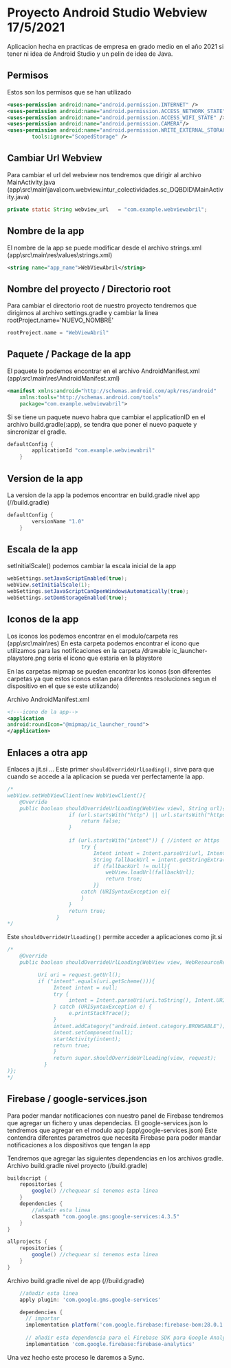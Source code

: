 # Proyecto Android Studio Webview 17/5/2021 

Aplicacion hecha en practicas de empresa en grado medio en el año 2021 si tener ni idea de Android Studio y un pelin de idea de Java.

## Permisos 
Estos son los permisos que se han utilizado 
```xml
<uses-permission android:name="android.permission.INTERNET" />
<uses-permission android:name="android.permission.ACCESS_NETWORK_STATE" />
<uses-permission android:name="android.permission.ACCESS_WIFI_STATE" />
<uses-permission android:name="android.permission.CAMERA"/>
<uses-permission android:name="android.permission.WRITE_EXTERNAL_STORAGE"
        tools:ignore="ScopedStorage" />
```

## Cambiar Url Webview
Para cambiar el url del webview nos tendremos que dirigir al archivo MainActivity.java (app\src\main\java\com.webview.intur_colectividades.sc_DQBDID\MainActivity.java)
```java
private static String webview_url   = "com.example.webviewabril";
```

## Nombre de la app
El nombre de la app se puede modificar desde el archivo strings.xml (app\src\main\res\values\strings.xml)
```xml
<string name="app_name">WebViewAbril</string>
```

## Nombre del proyecto / Directorio root
Para cambiar el directorio root de nuestro proyecto tendremos que dirigirnos al archivo settings.gradle 
y cambiar la linea rootProject.name='NUEVO_NOMBRE'
```gradle
rootProject.name = "WebViewAbril"
```

## Paquete / Package de la app
El paquete lo podemos encontrar en el archivo AndroidManifest.xml (app\src\main\res\AndroidManifest.xml)
```xml
<manifest xmlns:android="http://schemas.android.com/apk/res/android"
    xmlns:tools="http://schemas.android.com/tools"
    package="com.example.webviewabril"> 
```

Si se tiene un paquete nuevo habra que cambiar el applicationID en el archivo build.gradle(:app), se tendra que poner el 
nuevo paquete y sincronizar el gradle.
```gradle
defaultConfig {
        applicationId "com.example.webviewabril"
    }
```

## Version de la app
La version de la app la podemos encontrar en build.gradle nivel app (<project>/<app-module>/build.gradle)
```gradle
defaultConfig {
        versionName "1.0"
    }
```

## Escala de la app
setInitialScale() podemos cambiar la escala inicial de la app
```java
webSettings.setJavaScriptEnabled(true);
webView.setInitialScale(1);
webSettings.setJavaScriptCanOpenWindowsAutomatically(true);
webSettings.setDomStorageEnabled(true);
```

## Iconos de la app
Los iconos los podemos encontrar en el modulo/carpeta res (app\src\main\res)
En esta carpeta podemos encontrar el icono que utilizamos para las notificaciones en la carpeta /drawable
ic_launcher-playstore.png seria el icono que estaria en la playstore

En las carpetas mipmap se pueden encontrar los iconos (son diferentes carpetas ya que estos iconos estan para diferentes resoluciones segun
el dispositivo en el que se este utilizando) 

Archivo AndroidManifest.xml
```xml
<!---icono de la app-->
<application
android:roundIcon="@mipmap/ic_launcher_round">
</application>
```

## Enlaces a otra app
Enlaces a jit.si ...
Este primer `shouldOverrideUrlLoading()`, sirve para que cuando se accede a la aplicacion se pueda 
ver perfectamente la app.
```java
/*
webView.setWebViewClient(new WebViewClient(){
    @Override
    public boolean shouldOverrideUrlLoading(WebView viewl, String url){
                    if (url.startsWith("http") || url.startsWith("https")){ //no complete action
                        return false;
                    }
    
                    if (url.startsWith("intent")) { //intent or https
                        try {
                            Intent intent = Intent.parseUri(url, Intent.URI_INTENT_SCHEME);
                            String fallbackUrl = intent.getStringExtra("browser_fallback_url");
                            if (fallbackUrl != null){
                                webView.loadUrl(fallbackUrl);
                                return true;
                            }}
                        catch (URISyntaxException e){
                        }
                    }
                    return true;
                }
*/
```
Este `shouldOverrideUrlLoading()` permite acceder a aplicaciones como jit.si
```java
/*
    @Override
    public boolean shouldOverrideUrlLoading(WebView view, WebResourceRequest request){

          Uri uri = request.getUrl();
          if ("intent".equals(uri.getScheme())){
               Intent intent = null;
               try {
                    intent = Intent.parseUri(uri.toString(), Intent.URI_INTENT_SCHEME);
               } catch (URISyntaxException e) {
                    e.printStackTrace();
               }
               intent.addCategory("android.intent.category.BROWSABLE");
               intent.setComponent(null);
               startActivity(intent);
               return true;
               }
               return super.shouldOverrideUrlLoading(view, request);
            }
)};
*/
```

## Firebase / google-services.json
Para poder mandar notificaciones con nuestro panel de Firebase tendremos que agregar un fichero y unas dependecias.
El google-services.json lo tendremos que agregar en el modulo app (app\google-services.json)
Este contendra diferentes parametros que necesita Firebase para poder mandar notificaciones a los dispositivos que tengan la app

Tendremos que agregar las siguientes dependencias en los archivos gradle.
Archivo build.gradle nivel proyecto (<project>/build.gradle)
```gradle
buildscript {
    repositories {
        google() //chequear si tenemos esta linea
    }
    dependencies {
        //añadir esta linea
        classpath "com.google.gms:google-services:4.3.5"
    }
}

allprojects {
    repositories {
        google() //chequear si tenemos esta linea
    }
}
```
Archivo build.gradle nivel de app (<project>/<app-module>/build.gradle)
```gradle
    //añadir esta linea 
    apply plugin: 'com.google.gms.google-services'

    dependencies {
      // importar 
      implementation platform('com.google.firebase:firebase-bom:28.0.1')
    
      // añadir esta dependencia para el Firebase SDK para Google Analytics
      implementation 'com.google.firebase:firebase-analytics'

```
Una vez hecho este proceso le daremos a Sync.
